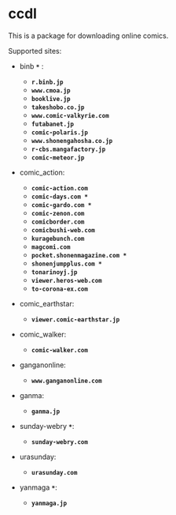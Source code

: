 # ccdl

This is a package for downloading online comics.

Supported sites:  

+ binb **`*`** :  
  + **`r.binb.jp`**  
  + **`www.cmoa.jp`**  
  + **`booklive.jp`**  
  + **`takeshobo.co.jp`**
  + **`www.comic-valkyrie.com`**  
  + **`futabanet.jp`**  
  + **`comic-polaris.jp`**  
  + **`www.shonengahosha.co.jp`**  
  + **`r-cbs.mangafactory.jp`**  
  + **`comic-meteor.jp`**  

+ comic_action:  
  + **`comic-action.com`**  
  + **`comic-days.com *`**  
  + **`comic-gardo.com *`**  
  + **`comic-zenon.com`**  
  + **`comicborder.com`**  
  + **`comicbushi-web.com`**
  + **`kuragebunch.com`**  
  + **`magcomi.com`**  
  + **`pocket.shonenmagazine.com *`**  
  + **`shonenjumpplus.com *`**  
  + **`tonarinoyj.jp`**  
  + **`viewer.heros-web.com`**  
  + **`to-corona-ex.com`**

+ comic_earthstar:  
  + **`viewer.comic-earthstar.jp`**  

+ comic_walker:  
  + **`comic-walker.com`**  

+ ganganonline:
  + **`www.ganganonline.com`**

+ ganma:
  + **`ganma.jp`**  

+ sunday-webry **`*`**:
  + **`sunday-webry.com`**

+ urasunday:  
  + **`urasunday.com`**  

+ yanmaga **`*`**:
  + **`yanmaga.jp`**  
